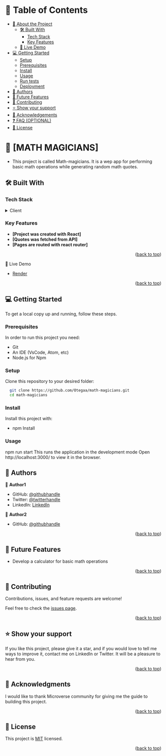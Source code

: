 <a name="readme-top"></a>

# 📗 Table of Contents

- [📖 About the Project](#about-project)
  - [🛠 Built With](#built-with)
    - [Tech Stack](#tech-stack)
    - [Key Features](#key-features)
  - [🚀 Live Demo](#live-demo)
- [💻 Getting Started](#getting-started)
  - [Setup](#setup)
  - [Prerequisites](#prerequisites)
  - [Install](#install)
  - [Usage](#usage)
  - [Run tests](#run-tests)
  - [Deployment](#triangular_flag_on_post-deployment)
- [👥 Authors](#authors)
- [🔭 Future Features](#future-features)
- [🤝 Contributing](#contributing)
- [⭐️ Show your support](#support)
- [🙏 Acknowledgements](#acknowledgements)
- [❓ FAQ (OPTIONAL)](#faq)
- [📝 License](#license)

# 📖 [MATH MAGICIANS] <a name="about-project"></a>

- This project is called Math-magicians. It is a wep app for performing basic math operations while generating random math quotes.

## 🛠 Built With <a name="CSS and REACT"></a>

### Tech Stack <a name="Front end (React)"></a>

<details>
  <summary>Client</summary>
  <ul>
    <li><a href="https://www.w3schools.com/css/">CSS</a></li>
  </ul>
  <ul>
    <li><a href="https://create-react-app.dev/">REACT</a></li>
  </ul>
</details>

### Key Features <a name="key-features"></a>

- **[Project was created with React]**
- **[Quotes was fetched from API]**
- **[Pages are routed with react router]**

<p align="right">(<a href="#readme-top">back to top</a>)</p>

🚀 Live Demo

- [Render](https://math-magicians-zt9f.onrender.com)

<p align="right">(<a href="#readme-top">back to top</a>)</p>

## 💻 Getting Started <a name="getting-started"></a>

To get a local copy up and running, follow these steps.

### Prerequisites

In order to run this project you need:

- Git
- An IDE (VsCode, Atom, etc)
- Node.js for Npm

### Setup

Clone this repository to your desired folder:

```sh
  git clone https://github.com/Otegaa/math-magicians.git
  cd math-magicians
```

### Install

Install this project with:

- npm Install

### Usage

npm run start
This runs the application in the development mode
Open http://localhost:3000/ to view it in the browser.

## 👥 Authors <a name="authors"></a>

👤 **Author1**

- GitHub: [@githubhandle](https://github.com/Otegaa)
- Twitter: [@twitterhandle](https://twitter.com/O_tegaaa)
- LinkedIn: [LinkedIn](https://www.linkedin.com/in/blessing-ekiugbo/)

👤 **Author2**

- GitHub: [@githubhandle](https://github.com/Otegaa)

<p align="right">(<a href="#readme-top">back to top</a>)</p>

## 🔭 Future Features <a name="future-features"></a>

- Develop a calculator for basic math operations

<p align="right">(<a href="#readme-top">back to top</a>)</p>

## 🤝 Contributing <a name="contributing"></a>

Contributions, issues, and feature requests are welcome!

Feel free to check the [issues page](https://github.com/Otegaa/math-magicians/issues).

<p align="right">(<a href="#readme-top">back to top</a>)</p>

## ⭐️ Show your support <a name="support"></a>

If you like this project, please give it a star, and if you would love to tell me ways to improve it, contact me on LinkedIn or Twitter. It will be a pleasure to hear from you.

<p align="right">(<a href="#readme-top">back to top</a>)</p>

## 🙏 Acknowledgments <a name="acknowledgements"></a>

I would like to thank Microverse community for giving me the guide to building this project.

<p align="right">(<a href="#readme-top">back to top</a>)</p>

## 📝 License <a name="license"></a>

This project is [MIT](https://github.com/Otegaa/math-magicians/blob/development/LICENSE.md) licensed.

<p align="right">(<a href="#readme-top">back to top</a>)</p>
